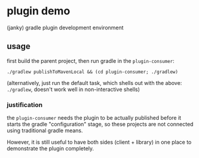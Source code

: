 # plugin demo

(janky) gradle plugin development environment

[sdkman]: https://sdkman.io

## usage

first build the parent project, then run gradle in the `plugin-consumer`:

```shell
./gradlew publishToMavenLocal && (cd plugin-consumer; ./gradlew)
```

(alternatively, just run the default task, which shells out with the above: `./gradlew`, doesn't work well in non-interactive shells)

### justification

the `plugin-consumer` needs the plugin to be actually published
before it starts the gradle "configuration" stage, so
these projects are not connected using traditional gradle means.

However, it is still useful to have both sides (client + library)
in one place to demonstrate the plugin completely.
